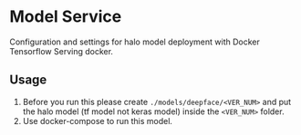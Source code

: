 # Model Service

Configuration and settings for halo model deployment with Docker Tensorflow Serving docker.

## Usage

1. Before you run this please create `./models/deepface/<VER_NUM>` and put the halo model (tf model not keras model) inside the `<VER_NUM>` folder.
2. Use docker-compose to run this model.
